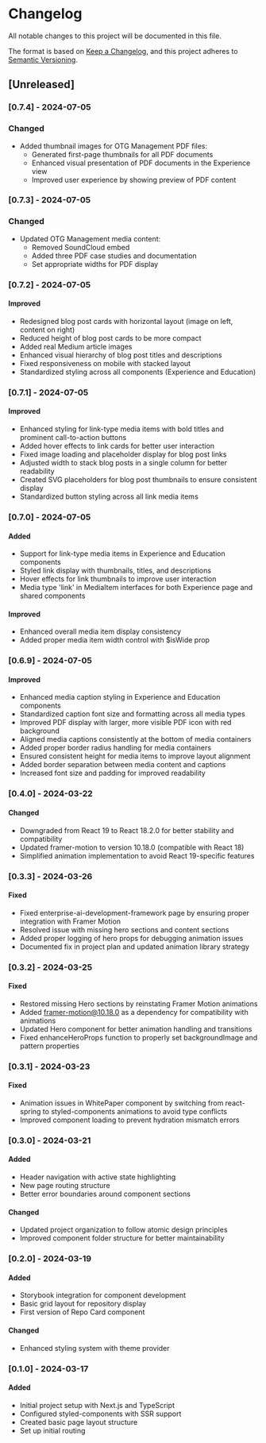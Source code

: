 # Changelog

All notable changes to this project will be documented in this file.

The format is based on [Keep a Changelog](https://keepachangelog.com/en/1.0.0/),
and this project adheres to [Semantic Versioning](https://semver.org/spec/v2.0.0.html).

## [Unreleased]

### [0.7.4] - 2024-07-05

### Changed
- Added thumbnail images for OTG Management PDF files:
  - Generated first-page thumbnails for all PDF documents
  - Enhanced visual presentation of PDF documents in the Experience view
  - Improved user experience by showing preview of PDF content

### [0.7.3] - 2024-07-05

### Changed
- Updated OTG Management media content:
  - Removed SoundCloud embed
  - Added three PDF case studies and documentation
  - Set appropriate widths for PDF display

### [0.7.2] - 2024-07-05

#### Improved
- Redesigned blog post cards with horizontal layout (image on left, content on right)
- Reduced height of blog post cards to be more compact
- Added real Medium article images
- Enhanced visual hierarchy of blog post titles and descriptions
- Fixed responsiveness on mobile with stacked layout
- Standardized styling across all components (Experience and Education)

### [0.7.1] - 2024-07-05

#### Improved
- Enhanced styling for link-type media items with bold titles and prominent call-to-action buttons
- Added hover effects to link cards for better user interaction
- Fixed image loading and placeholder display for blog post links
- Adjusted width to stack blog posts in a single column for better readability
- Created SVG placeholders for blog post thumbnails to ensure consistent display
- Standardized button styling across all link media items

### [0.7.0] - 2024-07-05

#### Added
- Support for link-type media items in Experience and Education components
- Styled link display with thumbnails, titles, and descriptions
- Hover effects for link thumbnails to improve user interaction
- Media type 'link' in MediaItem interfaces for both Experience page and shared components

#### Improved
- Enhanced overall media item display consistency
- Added proper media item width control with $isWide prop

### [0.6.9] - 2024-07-05

#### Improved
- Enhanced media caption styling in Experience and Education components
- Standardized caption font size and formatting across all media types
- Improved PDF display with larger, more visible PDF icon with red background
- Aligned media captions consistently at the bottom of media containers
- Added proper border radius handling for media containers
- Ensured consistent height for media items to improve layout alignment
- Added border separation between media content and captions
- Increased font size and padding for improved readability

### [0.4.0] - 2024-03-22

#### Changed
- Downgraded from React 19 to React 18.2.0 for better stability and compatibility
- Updated framer-motion to version 10.18.0 (compatible with React 18)
- Simplified animation implementation to avoid React 19-specific features

### [0.3.3] - 2024-03-26

#### Fixed
- Fixed enterprise-ai-development-framework page by ensuring proper integration with Framer Motion
- Resolved issue with missing hero sections and content sections
- Added proper logging of hero props for debugging animation issues
- Documented fix in project plan and updated animation library strategy

### [0.3.2] - 2024-03-25

#### Fixed

- Restored missing Hero sections by reinstating Framer Motion animations
- Added framer-motion@10.18.0 as a dependency for compatibility with animations
- Updated Hero component for better animation handling and transitions
- Fixed enhanceHeroProps function to properly set backgroundImage and pattern properties

### [0.3.1] - 2024-03-23

#### Fixed

- Animation issues in WhitePaper component by switching from react-spring to styled-components animations to avoid type conflicts
- Improved component loading to prevent hydration mismatch errors

### [0.3.0] - 2024-03-21

#### Added

- Header navigation with active state highlighting
- New page routing structure
- Better error boundaries around component sections

#### Changed

- Updated project organization to follow atomic design principles
- Improved component folder structure for better maintainability

### [0.2.0] - 2024-03-19

#### Added

- Storybook integration for component development
- Basic grid layout for repository display
- First version of Repo Card component

#### Changed

- Enhanced styling system with theme provider

### [0.1.0] - 2024-03-17

#### Added

- Initial project setup with Next.js and TypeScript
- Configured styled-components with SSR support
- Created basic page layout structure
- Set up initial routing
